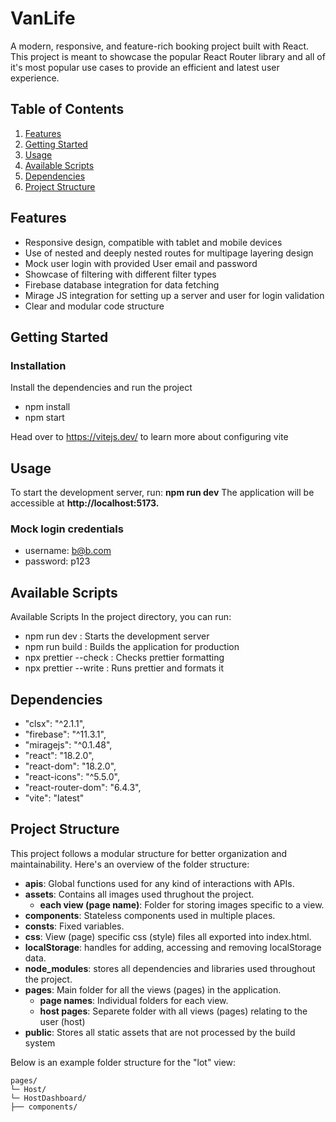 # VanLife

A modern, responsive, and feature-rich booking project built with React. This project is meant to showcase the popular React Router library and all of it's most popular use cases to provide an efficient and latest user experience.

## Table of Contents

1. [Features](#features)
2. [Getting Started](#getting-started)
3. [Usage](#usage)
4. [Available Scripts](#available-scripts)
5. [Dependencies](#dependencies)
6. [Project Structure](#project-structure)

## Features

- Responsive design, compatible with tablet and mobile devices
- Use of nested and deeply nested routes for multipage layering design
- Mock user login with provided User email and password
- Showcase of filtering with different filter types
- Firebase database integration for data fetching
- Mirage JS integration for setting up a server and user for login validation
- Clear and modular code structure

## Getting Started

### Installation

Install the dependencies and run the project

- npm install
- npm start

Head over to https://vitejs.dev/ to learn more about configuring vite

## Usage

To start the development server, run:
**npm run dev**
The application will be accessible at **http://localhost:5173.**

### Mock login credentials

- username: b@b.com
- password: p123

## Available Scripts

Available Scripts
In the project directory, you can run:

- npm run dev : Starts the development server
- npm run build : Builds the application for production
- npx prettier --check : Checks prettier formatting
- npx prettier --write : Runs prettier and formats it

## Dependencies

- "clsx": "^2.1.1",
- "firebase": "^11.3.1",
- "miragejs": "^0.1.48",
- "react": "18.2.0",
- "react-dom": "18.2.0",
- "react-icons": "^5.5.0",
- "react-router-dom": "6.4.3",
- "vite": "latest"

## Project Structure

This project follows a modular structure for better organization and maintainability. Here's an overview of the folder structure:

- **apis**: Global functions used for any kind of interactions with APIs.
- **assets**: Contains all images used thrughout the project.
  - **each view (page name)**: Folder for storing images specific to a view.
- **components**: Stateless components used in multiple places.
- **consts**: Fixed variables.
- **css**: View (page) specific css (style) files all exported into index.html.
- **localStorage**: handles for adding, accessing and removing localStorage data.
- **node_modules**: stores all dependencies and libraries used throughout the project.
- **pages**: Main folder for all the views (pages) in the application.
  - **page names**: Individual folders for each view.
  - **host pages**: Separete folder with all views (pages) relating to the user (host)
- **public**: Stores all static assets that are not processed by the build system

Below is an example folder structure for the "lot" view:

```
pages/
└─ Host/
└─ HostDashboard/
├── components/

```
